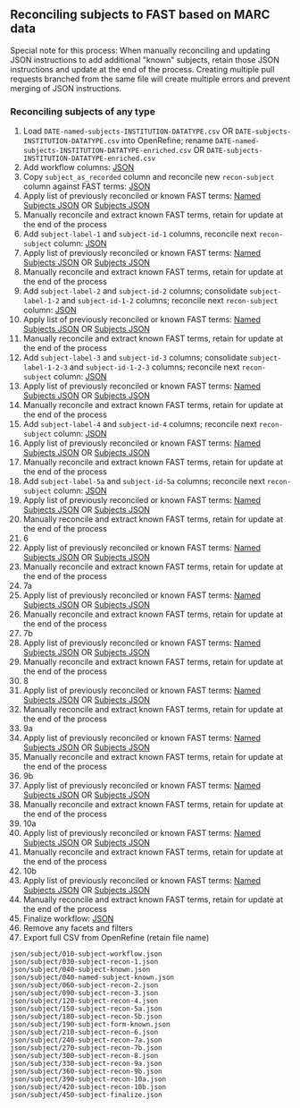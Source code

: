 ## Reconciling subjects to FAST based on MARC data

Special note for this process: When manually reconciling and updating JSON instructions to add additional "known" subjects, retain those JSON instructions and update at the end of the process. Creating multiple pull requests branched from the same file will create multiple errors and prevent merging of JSON instructions.

### Reconciling subjects of any type

1. Load `DATE-named-subjects-INSTITUTION-DATATYPE.csv` OR `DATE-subjects-INSTITUTION-DATATYPE.csv` into OpenRefine; rename `DATE-named-subjects-INSTITUTION-DATATYPE-enriched.csv` OR `DATE-subjects-INSTITUTION-DATATYPE-enriched.csv`
2. Add workflow columns: [JSON][subject_workflow]
3. Copy `subject_as_recorded` column and reconcile new `recon-subject` column against FAST terms: [JSON][subject_recon_1]
4. Apply list of previously reconciled or known FAST terms: [Named Subjects JSON][named_subject_known] OR [Subjects JSON][subject_known]
5. Manually reconcile and extract known FAST terms, retain for update at the end of the process
6. Add `subject-label-1` and `subject-id-1` columns, reconcile next `recon-subject` column: [JSON][subject_recon_2]
7. Apply list of previously reconciled or known FAST terms: [Named Subjects JSON][named_subject_known] OR [Subjects JSON][subject_known]
8. Manually reconcile and extract known FAST terms, retain for update at the end of the process
9. Add `subject-label-2` and `subject-id-2` columns; consolidate `subject-label-1-2` and `subject-id-1-2` columns; reconcile next `recon-subject` column: [JSON][subject_recon_3]
10. Apply list of previously reconciled or known FAST terms: [Named Subjects JSON][named_subject_known] OR [Subjects JSON][subject_known]
11. Manually reconcile and extract known FAST terms, retain for update at the end of the process
12. Add `subject-label-3` and `subject-id-3` columns; consolidate `subject-label-1-2-3` and `subject-id-1-2-3` columns; reconcile next `recon-subject` column: [JSON][subject_recon_4]
13. Apply list of previously reconciled or known FAST terms: [Named Subjects JSON][named_subject_known] OR [Subjects JSON][subject_known]
14. Manually reconcile and extract known FAST terms, retain for update at the end of the process
15. Add `subject-label-4` and `subject-id-4` columns; reconcile next `recon-subject` column: [JSON][subject_recon_5a]
16. Apply list of previously reconciled or known FAST terms: [Named Subjects JSON][named_subject_known] OR [Subjects JSON][subject_known]
17. Manually reconcile and extract known FAST terms, retain for update at the end of the process
18. Add `subject-label-5a` and `subject-id-5a` columns; reconcile next `recon-subject` column: [JSON][subject_recon_5b]
19. Apply list of previously reconciled or known FAST terms: [Named Subjects JSON][named_subject_known] OR [Subjects JSON][subject_known]
20. Manually reconcile and extract known FAST terms, retain for update at the end of the process
21. 6
22. Apply list of previously reconciled or known FAST terms: [Named Subjects JSON][named_subject_known] OR [Subjects JSON][subject_known]
23. Manually reconcile and extract known FAST terms, retain for update at the end of the process
24. 7a
25. Apply list of previously reconciled or known FAST terms: [Named Subjects JSON][named_subject_known] OR [Subjects JSON][subject_known]
26. Manually reconcile and extract known FAST terms, retain for update at the end of the process
27. 7b
28. Apply list of previously reconciled or known FAST terms: [Named Subjects JSON][named_subject_known] OR [Subjects JSON][subject_known]
29. Manually reconcile and extract known FAST terms, retain for update at the end of the process
30. 8
31. Apply list of previously reconciled or known FAST terms: [Named Subjects JSON][named_subject_known] OR [Subjects JSON][subject_known]
32. Manually reconcile and extract known FAST terms, retain for update at the end of the process
33. 9a
34. Apply list of previously reconciled or known FAST terms: [Named Subjects JSON][named_subject_known] OR [Subjects JSON][subject_known]
35. Manually reconcile and extract known FAST terms, retain for update at the end of the process
36. 9b
37. Apply list of previously reconciled or known FAST terms: [Named Subjects JSON][named_subject_known] OR [Subjects JSON][subject_known]
38. Manually reconcile and extract known FAST terms, retain for update at the end of the process
39. 10a
40. Apply list of previously reconciled or known FAST terms: [Named Subjects JSON][named_subject_known] OR [Subjects JSON][subject_known]
41. Manually reconcile and extract known FAST terms, retain for update at the end of the process
42. 10b
43. Apply list of previously reconciled or known FAST terms: [Named Subjects JSON][named_subject_known] OR [Subjects JSON][subject_known]
44. Manually reconcile and extract known FAST terms, retain for update at the end of the process
45. Finalize workflow: [JSON][subject_finalize]
46. Remove any facets and filters
47. Export full CSV from OpenRefine (retain file name)


[subject_workflow]:       json/subject/010-subject-workflow.json
[subject_recon_1]:        json/subject/030-subject-recon-1.json
[subject_known]:          json/subject/040-subject-known.json
[named_subject_known]:    json/subject/040-named-subject-known.json
[subject_recon_2]:        json/subject/060-subject-recon-2.json
[subject_recon_3]:        json/subject/090-subject-recon-3.json
[subject_recon_4]:        json/subject/120-subject-recon-4.json
[subject_recon_5a]:       json/subject/150-subject-recon-5a.json
[subject_recon_5b]:       json/subject/180-subject-recon-5b.json
[subject_form_known]:     json/subject/190-subject-form-known.json
[subject_recon_6]:        json/subject/210-subject-recon-6.json
[subject_recon_7a]:       json/subject/240-subject-recon-7a.json
[subject_recon_7b]:       json/subject/270-subject-recon-7b.json
[subject_recon_8]:        json/subject/300-subject-recon-8.json
[subject_recon_9a]:       json/subject/330-subject-recon-9a.json
[subject_recon_9b]:       json/subject/360-subject-recon-9b.json
[subject_recon_10a]:      json/subject/390-subject-recon-10a.json
[subject_recon_10b]:      json/subject/420-subject-recon-10b.json
[subject_finalize]:       json/subject/450-subject-finalize.json

```
json/subject/010-subject-workflow.json
json/subject/030-subject-recon-1.json
json/subject/040-subject-known.json
json/subject/040-named-subject-known.json
json/subject/060-subject-recon-2.json
json/subject/090-subject-recon-3.json
json/subject/120-subject-recon-4.json
json/subject/150-subject-recon-5a.json
json/subject/180-subject-recon-5b.json
json/subject/190-subject-form-known.json
json/subject/210-subject-recon-6.json
json/subject/240-subject-recon-7a.json
json/subject/270-subject-recon-7b.json
json/subject/300-subject-recon-8.json
json/subject/330-subject-recon-9a.json
json/subject/360-subject-recon-9b.json
json/subject/390-subject-recon-10a.json
json/subject/420-subject-recon-10b.json
json/subject/450-subject-finalize.json
```
